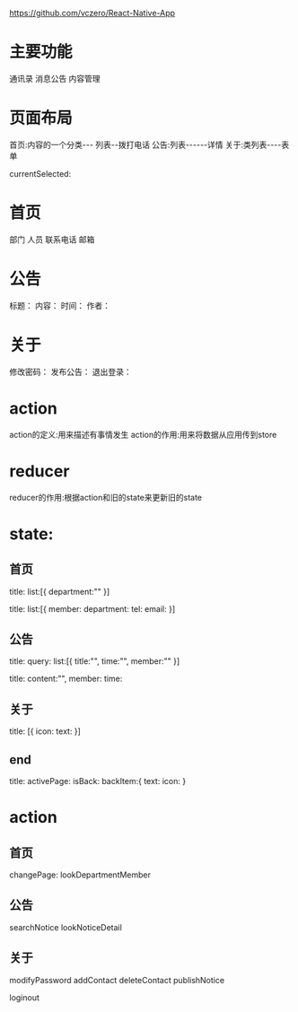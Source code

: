 https://github.com/vczero/React-Native-App
# 主要功能
通讯录
消息公告
内容管理

# 页面布局

首页:内容的一个分类--- 列表--拨打电话
公告:列表------详情
关于:类列表----表单

currentSelected:


# 首页
部门
人员
联系电话
邮箱

# 公告
标题：
内容：
时间：
作者：

# 关于
修改密码：
发布公告：
退出登录：

# action
action的定义:用来描述有事情发生
action的作用:用来将数据从应用传到store
# reducer
reducer的作用:根据action和旧的state来更新旧的state


# state:
## 首页
title:
list:[{
  department:""
}]

title:
list:[{
  member:
  department:
  tel:
  email:
}]
## 公告
title:
query:
list:[{
  title:"",
  time:"",
  member:""
}]

title:
content:"",
member:
time:

## 关于
title:
[{
  icon:
  text:
}]

## end
title:
activePage:
isBack:
backItem:{
  text:
  icon:
}


# action
## 首页
changePage:
lookDepartmentMember
## 公告
searchNotice
lookNoticeDetail

## 关于
modifyPassword
addContact
deleteContact
publishNotice

loginout



